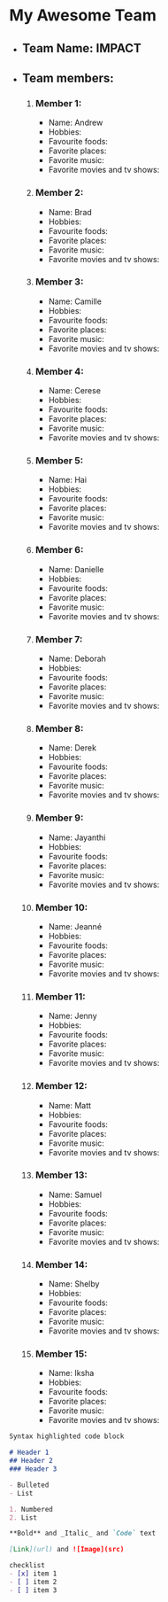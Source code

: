 # My Awesome Team

- ## Team Name: IMPACT

- ## Team members:
	1. ### Member 1:
		- Name: Andrew
		- Hobbies:
		- Favourite foods:
		- Favorite places:
		- Favorite music:
		- Favorite movies and tv shows:

	2. ### Member 2:
		- Name: Brad
		- Hobbies:
		- Favourite foods:
		- Favorite places:
		- Favorite music:
		- Favorite movies and tv shows:

	3. ### Member 3:
		- Name: Camille
		- Hobbies:
		- Favourite foods:
		- Favorite places:
		- Favorite music:
		- Favorite movies and tv shows:

	4. ### Member 4:
		- Name: Cerese
		- Hobbies:
		- Favourite foods:
		- Favorite places:
		- Favorite music:
		- Favorite movies and tv shows:

	5. ### Member 5:
		- Name: Hai
		- Hobbies:
		- Favourite foods:
		- Favorite places:
		- Favorite music:
		- Favorite movies and tv shows:

	6. ### Member 6:
		- Name: Danielle
		- Hobbies:
		- Favourite foods:
		- Favorite places:
		- Favorite music:
		- Favorite movies and tv shows:

	7. ### Member 7:
		- Name: Deborah
		- Hobbies:
		- Favourite foods:
		- Favorite places:
		- Favorite music:
		- Favorite movies and tv shows:

	8. ### Member 8:
		- Name: Derek
		- Hobbies:
		- Favourite foods:
		- Favorite places:
		- Favorite music:
		- Favorite movies and tv shows:

	9. ### Member 9:
		- Name: Jayanthi
		- Hobbies:
		- Favourite foods:
		- Favorite places:
		- Favorite music:
		- Favorite movies and tv shows:

	10. ### Member 10:
		- Name: Jeanné
		- Hobbies:
		- Favourite foods:
		- Favorite places:
		- Favorite music:
		- Favorite movies and tv shows:

	11. ### Member 11:
		- Name: Jenny
		- Hobbies:
		- Favourite foods:
		- Favorite places:
		- Favorite music:
		- Favorite movies and tv shows:

	12. ### Member 12:
		- Name: Matt
		- Hobbies:
		- Favourite foods:
		- Favorite places:
		- Favorite music:
		- Favorite movies and tv shows:

	13. ### Member 13:
		- Name: Samuel
		- Hobbies:
		- Favourite foods:
		- Favorite places:
		- Favorite music:
		- Favorite movies and tv shows:

	14. ### Member 14:
		- Name: Shelby
		- Hobbies:
		- Favourite foods:
		- Favorite places:
		- Favorite music:
		- Favorite movies and tv shows:

	15. ### Member 15:
		- Name: Iksha
		- Hobbies:
		- Favourite foods:
		- Favorite places:
		- Favorite music:
		- Favorite movies and tv shows:


```markdown
Syntax highlighted code block

# Header 1
## Header 2
### Header 3

- Bulleted
- List

1. Numbered
2. List

**Bold** and _Italic_ and `Code` text

[Link](url) and ![Image](src)

checklist
- [x] item 1
- [ ] item 2
- [ ] item 3
```

